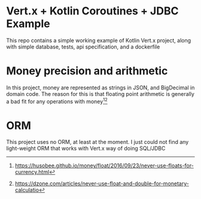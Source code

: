 # Vert.x + Kotlin Coroutines + JDBC Example
This repo contains a simple working example of Kotlin Vert.x project,
along with simple database, tests, api specification, and a dockerfile

# Money precision and arithmetic 
In this project, money are represented as strings in JSON, and BigDecimal in domain code.
The reason for this is that floating point arithmetic is generally a bad fit for any operations with money[^0][^1]

# ORM
This project uses no ORM, at least at the moment. 
I just could not find any light-weight ORM that works with Vert.x way of doing SQL/JDBC

[^0]: https://husobee.github.io/money/float/2016/09/23/never-use-floats-for-currency.html
[^1]: https://dzone.com/articles/never-use-float-and-double-for-monetary-calculatio